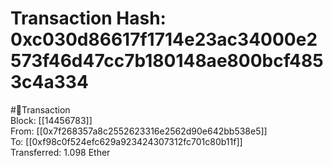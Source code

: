 
Transaction Hash: 0xc030d86617f1714e23ac34000e2573f46d47cc7b180148ae800bcf4853c4a334
====================================================================================
  
#💸Transaction  
Block: [[14456783]]  
From: [[0x7f268357a8c2552623316e2562d90e642bb538e5]]  
To: [[0xf98c0f524efc629a923424307312fc701c80b11f]]  
Transferred: 1.098 Ether
